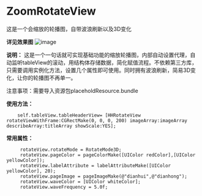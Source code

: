 # ZoomRotateView
这是一个会缩放的轮播图，自带波浪刷新以及3D变化

**详见效果图**
![image](https://github.com/yuwind/ZoomRotateView/blob/master/ScreenShort/zoomRotateView.gif)   

**说明：**
	 这是一个一句话就可实现基础功能的缩放轮播图，内部自动设置代理，自动监听tableView的滚动，用结构体存储数据，简化赋值流程。不依赖第三方库，只需要调用实例化方法，设置几个属性即可使用。同时拥有波浪刷新，简易3D变化，让你的轮播图不再单一。
	 
注意事项：需要导入资源包placeholdResource.bundle

**使用方法：**
```objc
	self.tableView.tableHeaderView= [HHRotateView rotateViewWithFrame:CGRectMake(0, 0, 0, 200) imageArray:imageArray describeArray:titleArray showScale:YES];
```
**常用属性：**
```objc
	 rotateView.rotateMode = RotateMode3D;
	 rotateView.pageColor = pageColorMake([UIColor redColor],[UIColor yellowColor]);
	 rotateView.labelAttribute = labelAttributeMake([UIColor yellowColor], 20);
	 rotateView.pageImage = pageImageMake(@"dianhui",@"dianhong");
	 rotateView.waveColor = [UIColor whiteColor];
	 rotateView.waveFrequency = 5.0f;
```


